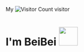 My ![Visitor Count](https://profile-counter.glitch.me/wxtsky/count.svg) visitor


# I'm BeiBei <img src="https://media.giphy.com/media/12oufCB0MyZ1Go/giphy.gif" width="50">
